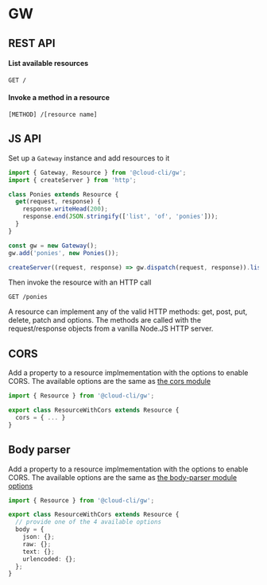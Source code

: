 # GW

## REST API

#### List available resources

```
GET /
```

#### Invoke a method in a resource

```
[METHOD] /[resource name]
```

## JS API

Set up a `Gateway` instance and add resources to it

```typescript
import { Gateway, Resource } from '@cloud-cli/gw';
import { createServer } from 'http';

class Ponies extends Resource {
  get(request, response) {
    response.writeHead(200);
    response.end(JSON.stringify(['list', 'of', 'ponies']));
  }
}

const gw = new Gateway();
gw.add('ponies', new Ponies());

createServer((request, response) => gw.dispatch(request, response)).listen(80);
```

Then invoke the resource with an HTTP call

```
GET /ponies
```

A resource can implement any of the valid HTTP methods: get, post, put, delete, patch and options.
The methods are called with the request/response objects from a vanilla Node.JS HTTP server.

## CORS

Add a property to a resource implmementation with the options to enable CORS.
The available options are the same as [the cors module](https://www.npmjs.com/package/cors)

```typescript
import { Resource } from '@cloud-cli/gw';

export class ResourceWithCors extends Resource {
  cors = { ... }
}
```

## Body parser

Add a property to a resource implmementation with the options to enable CORS.
The available options are the same as [the body-parser module options](https://www.npmjs.com/package/body-parser)

```typescript
import { Resource } from '@cloud-cli/gw';

export class ResourceWithCors extends Resource {
  // provide one of the 4 available options
  body = {
    json: {};
    raw: {};
    text: {};
    urlencoded: {};
  };
}
```
